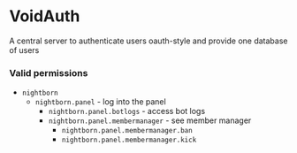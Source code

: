 # VoidAuth
A central server to authenticate users oauth-style and provide one database of users

### Valid permissions
- `nightborn` 
  - `nightborn.panel` - log into the panel
    - `nightborn.panel.botlogs` - access bot logs
    - `nightborn.panel.membermanager` - see member manager
      - `nightborn.panel.membermanager.ban`
      - `nightborn.panel.membermanager.kick`


